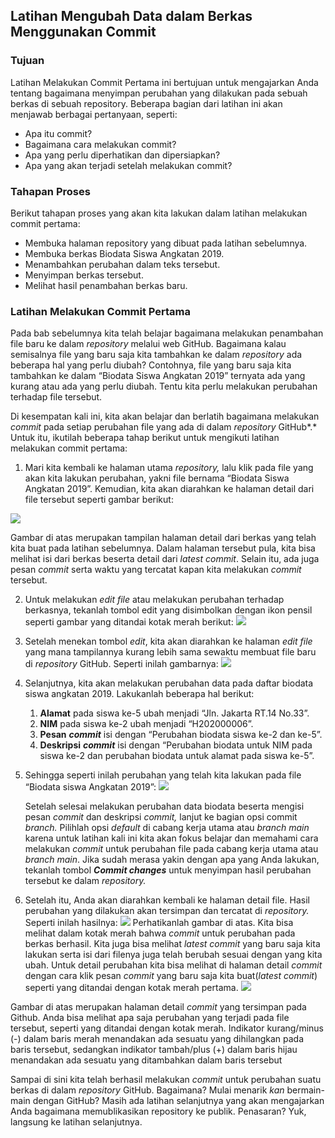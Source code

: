 ## Latihan Mengubah Data dalam Berkas Menggunakan Commit

### Tujuan

Latihan Melakukan Commit Pertama ini bertujuan untuk mengajarkan Anda tentang bagaimana menyimpan perubahan yang dilakukan pada sebuah berkas di sebuah repository. Beberapa bagian dari latihan ini akan menjawab berbagai pertanyaan, seperti:

- Apa itu commit?
- Bagaimana cara melakukan commit?
- Apa yang perlu diperhatikan dan dipersiapkan?
- Apa yang akan terjadi setelah melakukan commit?

### Tahapan Proses

Berikut tahapan proses yang akan kita lakukan dalam latihan melakukan commit pertama:

- Membuka halaman repository yang dibuat pada latihan sebelumnya.
- Membuka berkas Biodata Siswa Angkatan 2019.
- Menambahkan perubahan dalam teks tersebut.
- Menyimpan berkas tersebut.
- Melihat hasil penambahan berkas baru.

### Latihan Melakukan Commit Pertama

Pada bab sebelumnya kita telah belajar bagaimana melakukan penambahan file baru ke dalam *repository* melalui web GitHub. Bagaimana kalau semisalnya file yang baru saja kita tambahkan ke dalam *repository* ada beberapa hal yang perlu diubah? Contohnya, file yang baru saja kita tambahkan ke dalam “Biodata Siswa Angkatan 2019” ternyata ada yang kurang atau ada yang perlu diubah. Tentu kita perlu melakukan perubahan terhadap file tersebut.

Di kesempatan kali ini, kita akan belajar dan berlatih bagaimana melakukan *commit* pada  setiap perubahan file yang ada di dalam *repository* GitHub*.* Untuk itu, ikutilah beberapa tahap berikut untuk mengikuti latihan melakukan commit pertama:

1.  Mari kita kembali ke halaman utama *repository,* lalu klik pada file yang akan kita lakukan perubahan, yakni file bernama “Biodata Siswa Angkatan 2019”. Kemudian, kita akan diarahkan ke halaman detail dari file tersebut seperti gambar berikut:

<img src="/home/anggads_01/Public/bahasa pemrograman/dicoding_resources/2021070514335101015511721c8e897fe0e27a7fb23bc7.png">

Gambar di atas merupakan tampilan halaman detail dari berkas yang telah kita buat pada latihan sebelumnya. Dalam halaman tersebut pula, kita bisa melihat isi dari berkas beserta detail dari *latest commit*. Selain itu, ada juga pesan *commit* serta waktu yang tercatat kapan kita melakukan *commit* tersebut.
    
2.  Untuk melakukan *edit file* atau melakukan perubahan terhadap berkasnya, tekanlah tombol edit yang disimbolkan dengan ikon pensil seperti gambar yang ditandai kotak merah berikut:
    <img src="/home/anggads_01/Public/bahasa pemrograman/dicoding_resources/202107051436058f50faf399e2875b502a88dc81c1e478.png">
    
3.  Setelah menekan tombol *edit*, kita akan diarahkan ke halaman *edit file* yang mana tampilannya kurang lebih sama sewaktu membuat file baru di *repository* GitHub. Seperti inilah gambarnya:
    <img src="/home/anggads_01/Public/bahasa pemrograman/dicoding_resources/202107051436443e292790d8fe1a56c7479e31632da1c5.png">
    
4.  Selanjutnya, kita akan melakukan perubahan data pada daftar biodata siswa angkatan 2019. Lakukanlah beberapa hal berikut:
    1.  **Alamat** pada siswa ke-5 ubah menjadi “Jln. Jakarta RT.14 No.33”.
    2.  **NIM** pada siswa ke-2 ubah menjadi “H202000006”.
    3.  **Pesan** ***commit***  isi dengan “Perubahan biodata siswa ke-2 dan ke-5”.
    4.  **Deskripsi** ***commit*** isi dengan “Perubahan biodata untuk NIM pada siswa ke-2 dan perubahan biodata untuk alamat pada siswa ke-5”.
        
5.  Sehingga seperti inilah perubahan yang telah kita lakukan pada file “Biodata siswa Angkatan 2019”:
    <img src="/home/anggads_01/Public/bahasa pemrograman/dicoding_resources/2021070514375067694f418d864dd155d19688f0c00000.png">
	
    Setelah selesai melakukan perubahan data biodata beserta mengisi pesan *commit* dan deskripsi *commit,* lanjut ke bagian opsi commit *branch.* Pilihlah opsi *default* di cabang kerja utama atau *branch main* karena untuk latihan kali ini kita akan fokus belajar dan memahami cara melakukan *commit* untuk perubahan file  pada cabang kerja utama atau *branch* *main*. Jika sudah merasa yakin dengan apa yang Anda lakukan, tekanlah tombol  ***Commit changes*** untuk menyimpan hasil perubahan tersebut ke dalam *repository.*
    
6.  Setelah itu, Anda akan diarahkan kembali ke halaman detail file. Hasil perubahan yang dilakukan akan tersimpan dan tercatat di *repository.* Seperti inilah hasilnya:
    <img src="/home/anggads_01/Public/bahasa pemrograman/dicoding_resources/202107051439046c5f820fab16ddd5064440c3af0fd364.png">
    Perhatikanlah gambar di atas. Kita bisa melihat dalam kotak merah bahwa *commit* untuk perubahan pada berkas berhasil. Kita juga bisa melihat *latest commit* yang baru saja kita lakukan serta isi dari filenya juga telah berubah sesuai dengan yang kita ubah. Untuk detail perubahan kita bisa melihat di halaman detail *commit* dengan cara klik pesan *commit* yang baru saja kita buat(*latest commit*) seperti yang ditandai dengan kotak merah pertama.
    <img src="/home/anggads_01/Public/bahasa pemrograman/dicoding_resources/20210710223718d10e5bb224fe29a1139e15a2ed625a11.jpeg">
	
Gambar di atas merupakan halaman detail *commit* yang tersimpan pada Github. Anda bisa melihat apa saja perubahan yang terjadi pada file tersebut, seperti yang ditandai dengan kotak merah. Indikator kurang/minus (-) dalam baris merah menandakan ada sesuatu yang dihilangkan pada baris tersebut, sedangkan indikator tambah/plus (+) dalam baris hijau menandakan ada sesuatu yang ditambahkan dalam baris tersebut

Sampai di sini kita telah berhasil melakukan *commit* untuk perubahan suatu berkas di dalam *repository* GitHub. Bagaimana? Mulai menarik *kan* bermain-main dengan GitHub? Masih ada latihan selanjutnya yang akan mengajarkan Anda bagaimana memublikasikan repository ke publik. Penasaran? Yuk, langsung ke latihan selanjutnya.